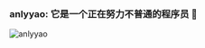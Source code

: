 ### anlyyao: 它是一个正在努力不普通的程序员 👋
<!--
**anlyyao/anlyyao** is a ✨ _special_ ✨ repository because its `README.md` (this file) appears on your GitHub profile.

Here are some ideas to get you started:

- 🔭 I’m currently working on ...
- 🌱 I’m currently learning ...
- 👯 I’m looking to collaborate on ...
- 🤔 I’m looking for help with ...
- 💬 Ask me about ...
- 📫 How to reach me: ...
- 😄 Pronouns: ...
- ⚡ Fun fact: ...
-->

<!-- 
参考：https://github.com/anuraghazra/github-readme-stats 
-->

![anlyyao](https://github-readme-stats.vercel.app/api?username=anlyyao&show_icons=true&theme=flag-india)
